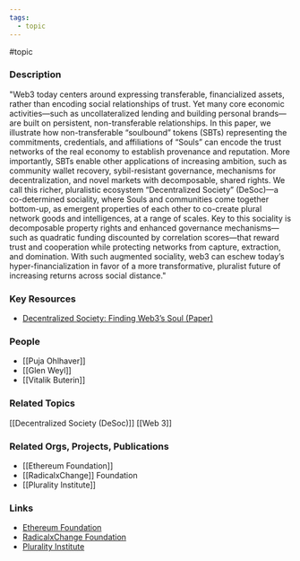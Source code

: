 ```yaml
---
tags:
  - topic
---
```

#topic

### Description
"Web3 today centers around expressing transferable, financialized assets, rather than encoding social relationships of trust. Yet many core economic activities—such as uncollateralized lending and building personal brands—are built on persistent, non-transferable relationships. In this paper, we illustrate how non-transferable “soulbound” tokens (SBTs) representing the commitments, credentials, and affiliations of “Souls” can encode the trust networks of the real economy to establish provenance and reputation. More importantly, SBTs enable other applications of increasing ambition, such as community wallet recovery, sybil-resistant governance, mechanisms for decentralization, and novel markets with decomposable, shared rights. We call this richer, pluralistic ecosystem “Decentralized Society” (DeSoc)—a co-determined sociality, where Souls and communities come together bottom-up, as emergent properties of each other to co-create plural network goods and intelligences, at a range of scales. Key to this sociality is decomposable property rights and enhanced governance mechanisms—such as quadratic funding discounted by correlation scores—that reward trust and cooperation while protecting networks from capture, extraction, and domination. With such augmented sociality, web3 can eschew today’s hyper-financialization in favor of a more transformative, pluralist future of increasing returns across social distance."

### Key Resources
- [Decentralized Society: Finding Web3’s Soul (Paper)](https://ssrn.com/abstract=4105763)

### People
- [[Puja Ohlhaver]]
- [[Glen Weyl]]
- [[Vitalik Buterin]]

### Related Topics
[[Decentralized Society (DeSoc)]]
[[Web 3]]

### Related Orgs, Projects, Publications
- [[Ethereum Foundation]]
- [[RadicalxChange]] Foundation
- [[Plurality Institute]]

### Links
- [Ethereum Foundation](https://ethereum.org/)
- [RadicalxChange Foundation](https://www.radicalxchange.org/)
- [Plurality Institute](https://www.plurality.net/)
